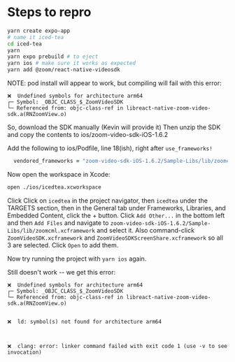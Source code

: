 # Steps to repro

```bash
yarn create expo-app
# name it iced-tea
cd iced-tea
yarn
yarn expo prebuild # to eject
yarn ios # make sure it works as expected
yarn add @zoom/react-native-videosdk
```

NOTE: pod install will appear to work, but compiling will fail with this error:

```
❌  Undefined symbols for architecture arm64
┌─ Symbol: _OBJC_CLASS_$_ZoomVideoSDK
└─ Referenced from: objc-class-ref in libreact-native-zoom-video-sdk.a(RNZoomView.o)
```

So, download the SDK manually (Kevin will provide it)
Then unzip the SDK and copy the contents to ios/zoom-video-sdk-iOS-1.6.2

Add the following to ios/Podfile, line 18(ish), right after `use_frameworks!`

```ruby
  vendored_frameworks = "zoom-video-sdk-iOS-1.6.2/Sample-Libs/lib/zoomcml.xcframework", "zoom-video-sdk-iOS-1.6.2/Sample-Libs/lib/ZoomVideoSDK.xcframework", "zoom-video-sdk-iOS-1.6.2/Sample-Libs/lib/ZoomVideoSDKScreenShare.xcframework"
```

Now open the workspace in Xcode:

```bash
open ./ios/icedtea.xcworkspace
```

Click
Click on `icedtea` in the project navigator, then `icedtea` under the TARGETS section, then in the General tab under Frameworks, Libraries, and Embedded Content, click the + button. Click `Add Other...` in the bottom left and then `Add Files` and navigate to `zoom-video-sdk-iOS-1.6.2/Sample-Libs/lib/zoomcml.xcframework` and select it. Also command-click `ZoomVideoSDK.xcframework` and `ZoomVideoSDKScreenShare.xcframework` so all 3 are selected. Click `Open` to add them.

Now try running the project with `yarn ios` again.

Still doesn't work -- we get this error:

```
❌  Undefined symbols for architecture arm64
┌─ Symbol: _OBJC_CLASS_$_ZoomVideoSDK
└─ Referenced from: objc-class-ref in libreact-native-zoom-video-sdk.a(RNZoomView.o)


❌  ld: symbol(s) not found for architecture arm64



❌  clang: error: linker command failed with exit code 1 (use -v to see invocation)
```
